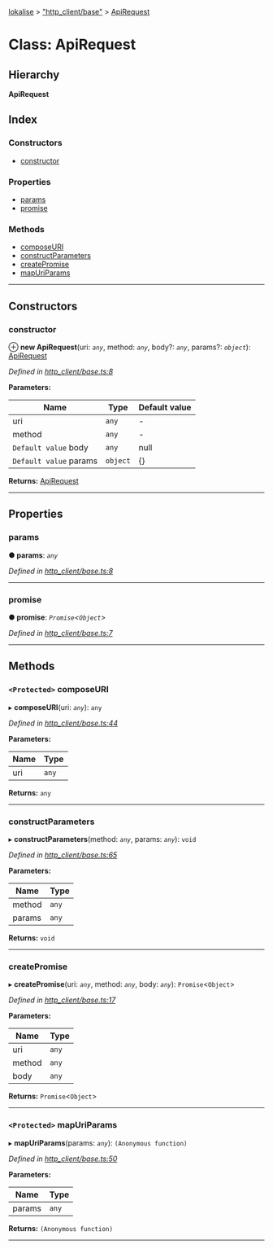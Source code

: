 [lokalise](../README.md) > ["http_client/base"](../modules/_http_client_base_.md) > [ApiRequest](../classes/_http_client_base_.apirequest.md)

# Class: ApiRequest

## Hierarchy

**ApiRequest**

## Index

### Constructors

* [constructor](_http_client_base_.apirequest.md#constructor)

### Properties

* [params](_http_client_base_.apirequest.md#params)
* [promise](_http_client_base_.apirequest.md#promise)

### Methods

* [composeURI](_http_client_base_.apirequest.md#composeuri)
* [constructParameters](_http_client_base_.apirequest.md#constructparameters)
* [createPromise](_http_client_base_.apirequest.md#createpromise)
* [mapUriParams](_http_client_base_.apirequest.md#mapuriparams)

---

## Constructors

<a id="constructor"></a>

###  constructor

⊕ **new ApiRequest**(uri: *`any`*, method: *`any`*, body?: *`any`*, params?: *`object`*): [ApiRequest](_http_client_base_.apirequest.md)

*Defined in [http_client/base.ts:8](https://github.com/lokalise/node-lokalise-api/blob/4987c08/src/http_client/base.ts#L8)*

**Parameters:**

| Name | Type | Default value |
| ------ | ------ | ------ |
| uri | `any` | - |
| method | `any` | - |
| `Default value` body | `any` |  null |
| `Default value` params | `object` | {} |

**Returns:** [ApiRequest](_http_client_base_.apirequest.md)

___

## Properties

<a id="params"></a>

###  params

**● params**: *`any`*

*Defined in [http_client/base.ts:8](https://github.com/lokalise/node-lokalise-api/blob/4987c08/src/http_client/base.ts#L8)*

___
<a id="promise"></a>

###  promise

**● promise**: *`Promise`<`Object`>*

*Defined in [http_client/base.ts:7](https://github.com/lokalise/node-lokalise-api/blob/4987c08/src/http_client/base.ts#L7)*

___

## Methods

<a id="composeuri"></a>

### `<Protected>` composeURI

▸ **composeURI**(uri: *`any`*): `any`

*Defined in [http_client/base.ts:44](https://github.com/lokalise/node-lokalise-api/blob/4987c08/src/http_client/base.ts#L44)*

**Parameters:**

| Name | Type |
| ------ | ------ |
| uri | `any` |

**Returns:** `any`

___
<a id="constructparameters"></a>

###  constructParameters

▸ **constructParameters**(method: *`any`*, params: *`any`*): `void`

*Defined in [http_client/base.ts:65](https://github.com/lokalise/node-lokalise-api/blob/4987c08/src/http_client/base.ts#L65)*

**Parameters:**

| Name | Type |
| ------ | ------ |
| method | `any` |
| params | `any` |

**Returns:** `void`

___
<a id="createpromise"></a>

###  createPromise

▸ **createPromise**(uri: *`any`*, method: *`any`*, body: *`any`*): `Promise`<`Object`>

*Defined in [http_client/base.ts:17](https://github.com/lokalise/node-lokalise-api/blob/4987c08/src/http_client/base.ts#L17)*

**Parameters:**

| Name | Type |
| ------ | ------ |
| uri | `any` |
| method | `any` |
| body | `any` |

**Returns:** `Promise`<`Object`>

___
<a id="mapuriparams"></a>

### `<Protected>` mapUriParams

▸ **mapUriParams**(params: *`any`*): `(Anonymous function)`

*Defined in [http_client/base.ts:50](https://github.com/lokalise/node-lokalise-api/blob/4987c08/src/http_client/base.ts#L50)*

**Parameters:**

| Name | Type |
| ------ | ------ |
| params | `any` |

**Returns:** `(Anonymous function)`

___

